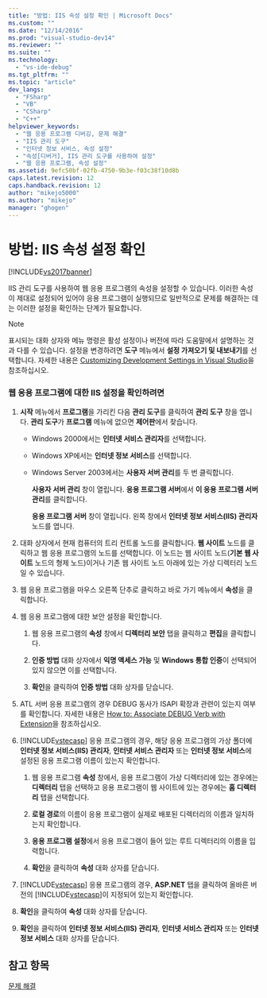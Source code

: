 ```yaml
---
title: "방법: IIS 속성 설정 확인 | Microsoft Docs"
ms.custom: ""
ms.date: "12/14/2016"
ms.prod: "visual-studio-dev14"
ms.reviewer: ""
ms.suite: ""
ms.technology: 
  - "vs-ide-debug"
ms.tgt_pltfrm: ""
ms.topic: "article"
dev_langs: 
  - "FSharp"
  - "VB"
  - "CSharp"
  - "C++"
helpviewer_keywords: 
  - "웹 응용 프로그램 디버깅, 문제 해결"
  - "IIS 관리 도구"
  - "인터넷 정보 서비스, 속성 설정"
  - "속성[디버거], IIS 관리 도구를 사용하여 설정"
  - "웹 응용 프로그램, 속성 설정"
ms.assetid: 9efc50bf-02fb-4750-9b3e-f03c38f10d8b
caps.latest.revision: 12
caps.handback.revision: 12
author: "mikejo5000"
ms.author: "mikejo"
manager: "ghogen"
---
```

# 방법: IIS 속성 설정 확인
[!INCLUDE[vs2017banner](../code-quality/includes/vs2017banner.md)]

IIS 관리 도구를 사용하여 웹 응용 프로그램의 속성을 설정할 수 있습니다.  이러한 속성이 제대로 설정되어 있어야 응용 프로그램이 실행되므로 일반적으로 문제를 해결하는 데는 이러한 설정을 확인하는 단계가 필요합니다.  
  
> [!NOTE]
>  표시되는 대화 상자와 메뉴 명령은 활성 설정이나 버전에 따라 도움말에서 설명하는 것과 다를 수 있습니다.  설정을 변경하려면 **도구** 메뉴에서 **설정 가져오기 및 내보내기**를 선택합니다.  자세한 내용은 [Customizing Development Settings in Visual Studio](http://msdn.microsoft.com/ko-kr/22c4debb-4e31-47a8-8f19-16f328d7dcd3)을 참조하십시오.  
  
### 웹 응용 프로그램에 대한 IIS 설정을 확인하려면  
  
1.  **시작** 메뉴에서 **프로그램**을 가리킨 다음 **관리 도구**를 클릭하여 **관리 도구** 창을 엽니다.  **관리 도구**가 **프로그램** 메뉴에 없으면 **제어판**에서 찾습니다.  
  
    -   Windows 2000에서는 **인터넷 서비스 관리자**를 선택합니다.  
  
    -   Windows XP에서는 **인터넷 정보 서비스**를 선택합니다.  
  
    -   Windows Server 2003에서는 **사용자 서버 관리**를 두 번 클릭합니다.  
  
         **사용자 서버 관리** 창이 열립니다.  **응용 프로그램 서버**에서 **이 응용 프로그램 서버 관리**를 클릭합니다.  
  
         **응용 프로그램 서버** 창이 열립니다.  왼쪽 창에서 **인터넷 정보 서비스\(IIS\) 관리자** 노드를 엽니다.  
  
2.  대화 상자에서 현재 컴퓨터의 트리 컨트롤 노드를 클릭합니다.  **웹 사이트** 노드를 클릭하고 웹 응용 프로그램의 노드를 선택합니다.  이 노드는 웹 사이트 노드\(**기본 웹 사이트** 노드의 형제 노드\)이거나 기존 웹 사이트 노드 아래에 있는 가상 디렉터리 노드일 수 있습니다.  
  
3.  웹 응용 프로그램을 마우스 오른쪽 단추로 클릭하고 바로 가기 메뉴에서 **속성**을 클릭합니다.  
  
4.  웹 응용 프로그램에 대한 보안 설정을 확인합니다.  
  
    1.  웹 응용 프로그램의 **속성** 창에서 **디렉터리 보안** 탭을 클릭하고 **편집**을 클릭합니다.  
  
    2.  **인증 방법** 대화 상자에서 **익명 액세스 가능** 및 **Windows 통합 인증**이 선택되어 있지 않으면 이를 선택합니다.  
  
    3.  **확인**을 클릭하여 **인증 방법** 대화 상자를 닫습니다.  
  
5.  ATL 서버 응용 프로그램의 경우 DEBUG 동사가 ISAPI 확장과 관련이 있는지 여부를 확인합니다.  자세한 내용은 [How to: Associate DEBUG Verb with Extension](http://msdn.microsoft.com/ko-kr/50d261d3-4bd4-41c0-b44e-3591086f121e)을 참조하십시오.  
  
6.  [!INCLUDE[vstecasp](../code-quality/includes/vstecasp_md.md)] 응용 프로그램의 경우, 해당 응용 프로그램의 가상 폴더에 **인터넷 정보 서비스\(IIS\) 관리자**, **인터넷 서비스 관리자** 또는 **인터넷 정보 서비스**에 설정된 응용 프로그램 이름이 있는지 확인합니다.  
  
    1.  웹 응용 프로그램 **속성** 창에서, 응용 프로그램이 가상 디렉터리에 있는 경우에는 **디렉터리** 탭을 선택하고 응용 프로그램이 웹 사이트에 있는 경우에는 **홈 디렉터리** 탭을 선택합니다.  
  
    2.  **로컬 경로**의 이름이 응용 프로그램이 실제로 배포된 디렉터리의 이름과 일치하는지 확인합니다.  
  
    3.  **응용 프로그램 설정**에서 응용 프로그램이 들어 있는 루트 디렉터리의 이름을 입력합니다.  
  
    4.  **확인**을 클릭하여 **속성** 대화 상자를 닫습니다.  
  
7.  [!INCLUDE[vstecasp](../code-quality/includes/vstecasp_md.md)] 응용 프로그램의 경우, **ASP.NET** 탭을 클릭하여 올바른 버전의 [!INCLUDE[vstecasp](../code-quality/includes/vstecasp_md.md)]이 지정되어 있는지 확인합니다.  
  
8.  **확인**을 클릭하여 **속성** 대화 상자를 닫습니다.  
  
9. **확인**을 클릭하여 **인터넷 정보 서비스\(IIS\) 관리자**, **인터넷 서비스 관리자** 또는 **인터넷 정보 서비스** 대화 상자를 닫습니다.  
  
## 참고 항목  
 [문제 해결](../debugger/debugging-web-applications-troubleshooting.md)
